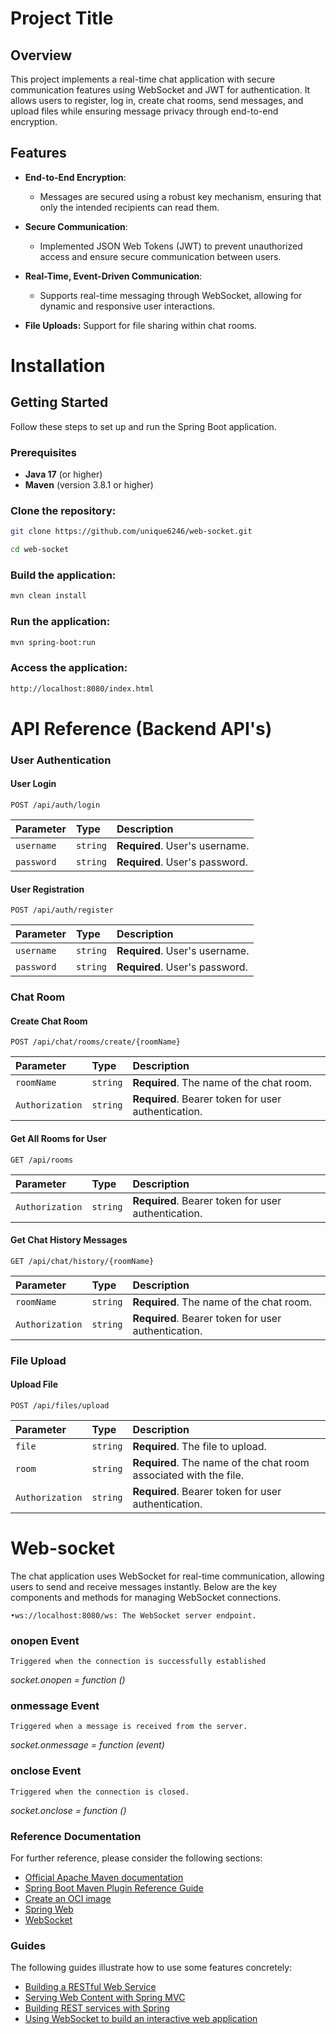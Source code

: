 # Project Title

## Overview
This project implements a real-time chat application with secure communication features using WebSocket and JWT for authentication. It allows users to register, log in, create chat rooms, send messages, and upload files while ensuring message privacy through end-to-end encryption.


## Features

- **End-to-End Encryption**:
    - Messages are secured using a robust key mechanism, ensuring that only the intended recipients can read them.

- **Secure Communication**:
    - Implemented JSON Web Tokens (JWT) to prevent unauthorized access and ensure secure communication between users.

- **Real-Time, Event-Driven Communication**:
    - Supports real-time messaging through WebSocket, allowing for dynamic and responsive user interactions.

- **File Uploads:** Support for file sharing within chat rooms.


# Installation
## Getting Started

Follow these steps to set up and run the Spring Boot application.

### Prerequisites

- **Java 17** (or higher)
- **Maven** (version 3.8.1 or higher)

### Clone the repository:
   ```bash
   git clone https://github.com/unique6246/web-socket.git

   cd web-socket
   ```
### Build the application:
   ```bash
   mvn clean install
   ```
### Run the application:
   ```bash
  mvn spring-boot:run
   ```

### Access the application:
   ```bash
  http://localhost:8080/index.html
   ```


# API Reference (Backend API's)

### User Authentication

#### User Login
```http
POST /api/auth/login
```

| Parameter | Type     | Description                |
| :-------- | :------- | :------------------------- |
| `username` | `string` | **Required**. User's username.|
| `password` | `string` | **Required**. User's password.|


#### User Registration

```http
POST /api/auth/register
```

| Parameter | Type     | Description                       |
| :-------- | :------- | :-------------------------------- |
| `username` | `string` | **Required**. User's username.|
| `password` | `string` | **Required**. User's password.|

### Chat Room
#### Create Chat Room

```http
POST /api/chat/rooms/create/{roomName}
```
| Parameter | Type     | Description                       |
| :-------- | :------- | :-------------------------------- |
| `roomName` | `string` | **Required**. The name of the chat room.
| `Authorization` | `string` | **Required**. Bearer token for user authentication.|

#### Get All Rooms for User

```http
GET /api/rooms
```
| Parameter | Type     | Description                       |
| :-------- | :------- | :-------------------------------- |
| `Authorization` | `string` | **Required**. Bearer token for user authentication.|

#### Get Chat History Messages

```http
GET /api/chat/history/{roomName}
```
| Parameter | Type     | Description                       |
| :-------- | :------- | :-------------------------------- |
| `roomName` | `string` | **Required**. The name of the chat room.
| `Authorization` | `string` | **Required**. Bearer token for user authentication.|





### File Upload

#### Upload File

```http
POST /api/files/upload
```
| Parameter | Type     | Description                       |
| :-------- | :------- | :-------------------------------- |
| `file` | `string` | **Required**. The file to upload.
| `room` | `string` | **Required**. The name of the chat room associated with the file.
| `Authorization` | `string` | **Required**. Bearer token for user authentication.|

# Web-socket

The chat application uses WebSocket for real-time communication, allowing users to send and receive messages instantly. Below are the key components and methods for managing WebSocket connections.

```
•ws://localhost:8080/ws: The WebSocket server endpoint.
```
### onopen Event
`Triggered when the connection is successfully established`

*socket.onopen = function ()*

### onmessage Event
`Triggered when a message is received from the server.`

*socket.onmessage = function (event)*

### onclose  Event
`Triggered when the connection is closed.`

*socket.onclose = function ()*

### Reference Documentation

For further reference, please consider the following sections:

* [Official Apache Maven documentation](https://maven.apache.org/guides/index.html)
* [Spring Boot Maven Plugin Reference Guide](https://docs.spring.io/spring-boot/3.3.5/maven-plugin)
* [Create an OCI image](https://docs.spring.io/spring-boot/3.3.5/maven-plugin/build-image.html)
* [Spring Web](https://docs.spring.io/spring-boot/3.3.5/reference/web/servlet.html)
* [WebSocket](https://docs.spring.io/spring-boot/3.3.5/reference/messaging/websockets.html)

### Guides

The following guides illustrate how to use some features concretely:

* [Building a RESTful Web Service](https://spring.io/guides/gs/rest-service/)
* [Serving Web Content with Spring MVC](https://spring.io/guides/gs/serving-web-content/)
* [Building REST services with Spring](https://spring.io/guides/tutorials/rest/)
* [Using WebSocket to build an interactive web application](https://spring.io/guides/gs/messaging-stomp-websocket/)



